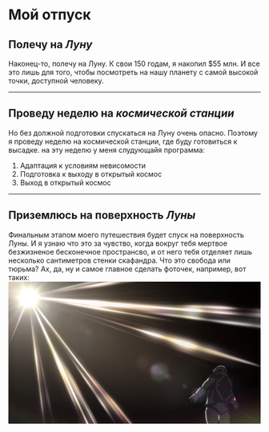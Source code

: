 # Мой отпуск

## Полечу на *Луну*
Наконец-то, полечу на Луну. К свои 150 годам, я накопил $55 млн. И все это лишь для того, чтобы посмотреть на нашу планету с самой высокой точки, доступной человеку.
 
---
## Проведу неделю на *космической станции*
Но без должной подготовки спускаться на Луну очень опасно. Поэтому я проведу неделю на космической станции, где буду готовиться к высадке.
на эту неделю у меня слудующайя программа:
1. Адаптация к условиям невисомости
2. Подготовка к выходу в открытый космос
3. Выход в открытый космос

---
## Приземлюсь на поверхность *Луны*
Финальным этапом моего путешествия будет спуск на поверхность Луны. И я узнаю что это за чувство, когда вокруг тебя мертвое безжизненое бесконечное пространсво, и от него тебя отделяет лишь несколько сантиметров стенки скафандра. Что это свобода или тюрьма? Ах, да, ну и самое главное сделать фоточек, например, вот таких: ![](Lusy.png) 